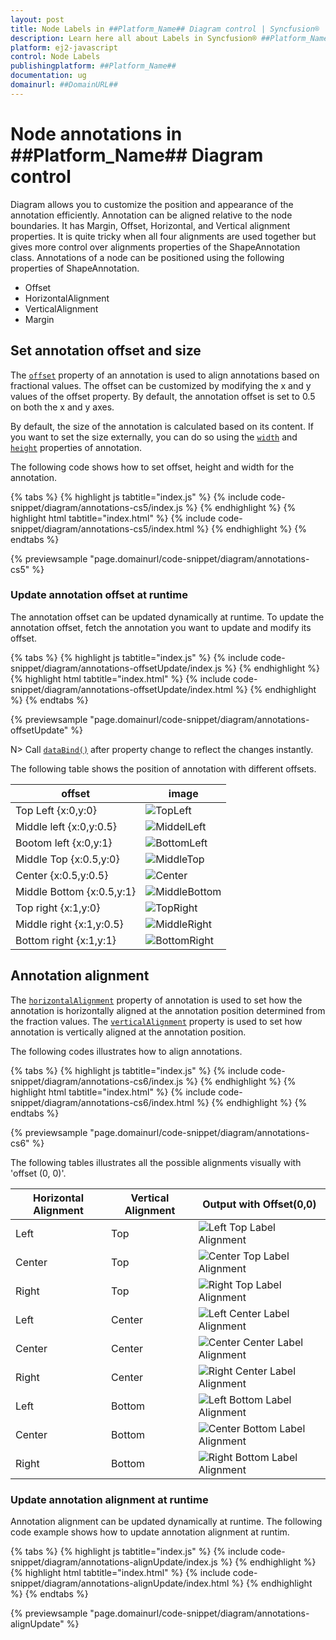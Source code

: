 ```yaml
---
layout: post
title: Node Labels in ##Platform_Name## Diagram control | Syncfusion®
description: Learn here all about Labels in Syncfusion® ##Platform_Name## Diagram control of Syncfusion Essential® JS 2 and more.
platform: ej2-javascript
control: Node Labels 
publishingplatform: ##Platform_Name##
documentation: ug
domainurl: ##DomainURL##
---
```


# Node annotations in ##Platform_Name## Diagram control

Diagram allows you to customize the position and appearance of the annotation efficiently. Annotation can be aligned relative to the node boundaries. It has Margin, Offset, Horizontal, and Vertical alignment properties. It is quite tricky when all four alignments are used together but gives more control over alignments properties of the ShapeAnnotation class. Annotations of a node can be positioned using the following properties of ShapeAnnotation.

* Offset
* HorizontalAlignment
* VerticalAlignment
* Margin

## Set annotation offset and size

The [`offset`](../api/diagram/pointModel/) property of an annotation is used to align annotations based on fractional values. The offset can be customized by modifying the x and y values of the offset property. By default, the annotation offset is set to 0.5 on both the x and y axes.

By default, the size of the annotation is calculated based on its content. If you want to set the size externally, you can do so using the [`width`](../api/diagram/annotationModel/#width) and [`height`](../api/diagram/annotationModel/#height) properties of annotation.

The following code shows how to set offset, height and width for the annotation.


{% tabs %}
{% highlight js tabtitle="index.js" %}
{% include code-snippet/diagram/annotations-cs5/index.js %}
{% endhighlight %}
{% highlight html tabtitle="index.html" %}
{% include code-snippet/diagram/annotations-cs5/index.html %}
{% endhighlight %}
{% endtabs %}
        
{% previewsample "page.domainurl/code-snippet/diagram/annotations-cs5" %}

### Update annotation offset at runtime

The annotation offset can be updated dynamically at runtime. To update the annotation offset, fetch the annotation you want to update and modify its offset.

{% tabs %}
{% highlight js tabtitle="index.js" %}
{% include code-snippet/diagram/annotations-offsetUpdate/index.js %}
{% endhighlight %}
{% highlight html tabtitle="index.html" %}
{% include code-snippet/diagram/annotations-offsetUpdate/index.html %}
{% endhighlight %}
{% endtabs %}
        
{% previewsample "page.domainurl/code-snippet/diagram/annotations-offsetUpdate" %}

N> Call [`dataBind()`](../api/diagram/#databind) after property change to reflect the changes instantly.

The following table shows the position of annotation with different offsets.

offset|image|
|-----|-----|
|Top Left {x:0,y:0} |![TopLeft](images/diagram-annotation-in-lefttop-position.png)|
|Middle left {x:0,y:0.5}|![MiddelLeft](images/diagram-annotation-in-leftcenter-position.png)|
|Bootom left {x:0,y:1}|![BottomLeft](images/diagram-annotation-in-leftbottom-position.png)|
|Middle Top {x:0.5,y:0}|![MiddleTop](images/diagram-annotation-in-centertop-position.png)|
|Center {x:0.5,y:0.5}|![Center](images/diagram-annotation-in-center-position.png)|
|Middle Bottom {x:0.5,y:1}|![MiddleBottom](images/diagram-annotation-in-centerbottom-position.png)|
|Top right {x:1,y:0}|![TopRight](images/diagram-annotation-in-topright-position.png)|
|Middle right {x:1,y:0.5}|![MiddleRight](images/diagram-annotation-in-rightcenter-position.png)|
|Bottom right {x:1,y:1}|![BottomRight](images/diagram-annotation-in-rightbottom-position.png)|

## Annotation alignment

The [`horizontalAlignment`](../api/diagram/annotationModel/#horizontalalignment) property of annotation is used to set how the annotation is horizontally aligned at the annotation position determined from the fraction values. The [`verticalAlignment`](../api/diagram/annotationModel/#verticalalignment) property is used to set how annotation is vertically aligned at the annotation position.


The following codes illustrates how to align annotations.

{% tabs %}
{% highlight js tabtitle="index.js" %}
{% include code-snippet/diagram/annotations-cs6/index.js %}
{% endhighlight %}
{% highlight html tabtitle="index.html" %}
{% include code-snippet/diagram/annotations-cs6/index.html %}
{% endhighlight %}
{% endtabs %}
        
{% previewsample "page.domainurl/code-snippet/diagram/annotations-cs6" %}


The following tables illustrates all the possible alignments visually with 'offset (0, 0)'.

| Horizontal Alignment | Vertical Alignment | Output with Offset(0,0) |
| -------- | -------- | -------- |
| Left | Top | ![Left Top Label Alignment](images/Label1.png) |
| Center | Top | ![Center Top Label Alignment](images/Label2.png) |
| Right | Top |  ![Right Top Label Alignment](images/Label3.png) |
| Left | Center | ![Left Center Label Alignment](images/Label4.png) |
| Center | Center| ![Center Center Label Alignment](images/Label5.png) |
| Right | Center | ![Right Center Label Alignment](images/Label6.png) |
| Left | Bottom | ![Left Bottom Label Alignment](images/Label7.png) |
| Center | Bottom | ![Center Bottom Label Alignment](images/Label8.png) |
| Right |Bottom |![Right Bottom Label Alignment](images/Label9.png) |


### Update annotation alignment at runtime

Annotation alignment can be updated dynamically at runtime. The following code example shows how to update annotation alignment at runtim.

{% tabs %}
{% highlight js tabtitle="index.js" %}
{% include code-snippet/diagram/annotations-alignUpdate/index.js %}
{% endhighlight %}
{% highlight html tabtitle="index.html" %}
{% include code-snippet/diagram/annotations-alignUpdate/index.html %}
{% endhighlight %}
{% endtabs %}
        
{% previewsample "page.domainurl/code-snippet/diagram/annotations-alignUpdate" %}
